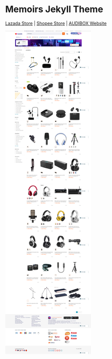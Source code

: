 # Memoirs Jekyll Theme

[Lazada Store](https://lazada.vn/shop/audibox) | [Shopee Store](https://shopee.vn/comica.vietnam) |  [AUDIBOX Website](https://www.audibox.co)

![lazada](/assets/images/lazada-audibox.png)
